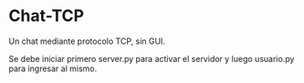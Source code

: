 # Chat-TCP
Un chat mediante protocolo TCP, sin GUI.

Se debe iniciar primero server.py para activar el servidor y luego usuario.py para ingresar al mismo.
